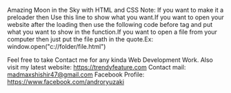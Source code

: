 Amazing Moon in the Sky with HTML and CSS
Note: If you want to make it a preloader then
Use this line to show what you want.If you want to open your website after the loading then use the following code before tag and put what you want to show in the function.If you want to open a file from your computer then just put the file path in the quote.Ex: window.open("c://folder/file.html")

<script>
var myVar;

function myFunction() {
  myVar =     setTimeout(function() {
window.open("https://trendyfeature.com")
 }, 3000);

}
</script>
Feel free to take
Contact me for any kinda Web Development Work.
Also visit my latest website: https://trendyfeature.com
Contact mail: madmaxshishir47@gmail.com
Facebook Profile: https://www.facebook.com/androryuzaki
